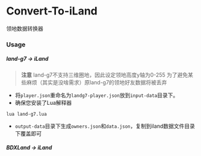 # Convert-To-iLand
领地数据转换器

### Usage

##### land-g7 -> iLand
> **注意** 
> land-g7不支持三维圈地，因此设定领地高度y轴为0-255
> 为了避免某些麻烦（其实是没啥需求）原land-g7的领地好友数据将被丢弃
 - 将`player.json`重命名为`landg7-player.json`放到`input-data`目录下。
 - 确保您安装了Lua解释器
 ```
 lua land-g7.lua
 ```
  - `output-data`目录下生成`owners.json`和`data.json`，复制到iland数据文件目录下覆盖即可

##### BDXLand -> iLand
